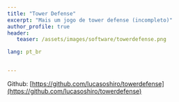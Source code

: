 ```yaml
---
title: "Tower Defense"
excerpt: "Mais um jogo de tower defense (incompleto)"
author_profile: true
header:
   teaser: /assets/images/software/towerdefense.png

lang: pt_br


---
```



Github: [https://github.com/lucasoshiro/towerdefense](https://github.com/lucasoshiro/towerdefense)
